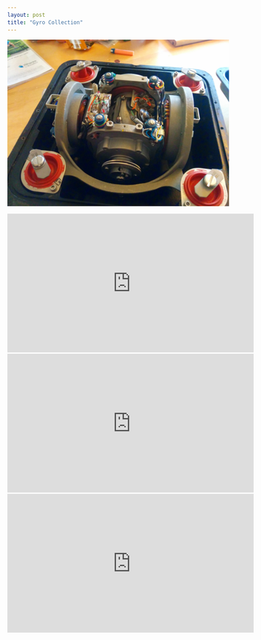 ```yaml
---
layout: post
title: "Gyro Collection"
---
```

![747 Gyro](/747.jpg)


  <iframe width="560" height="315" src="https://www.youtube.com/embed/_kRFAOHB7Wg" title="YouTube video player" frameborder="0" allow="accelerometer; autoplay; clipboard-write; encrypted-media; gyroscope; picture-in-picture" allowfullscreen></iframe>

<iframe width="560" height="315" src="https://www.youtube.com/embed/Z6lg5TXe5yg" title="YouTube video player" frameborder="0" allow="accelerometer; autoplay; clipboard-write; encrypted-media; gyroscope; picture-in-picture" allowfullscreen></iframe>

<iframe width="560" height="315" src="https://www.youtube.com/embed/q4fC6EOAdrQ" title="YouTube video player" frameborder="0" allow="accelerometer; autoplay; clipboard-write; encrypted-media; gyroscope; picture-in-picture" allowfullscreen></iframe>
